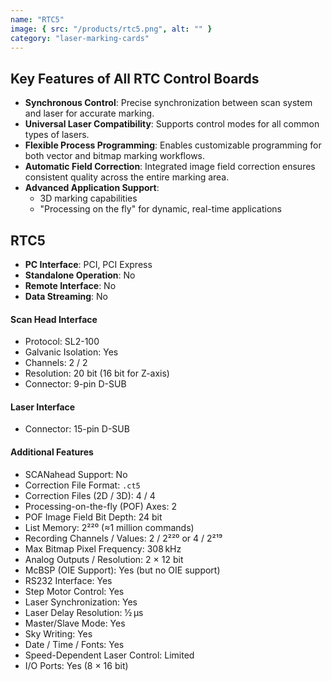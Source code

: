 ```yaml
---
name: "RTC5"
image: { src: "/products/rtc5.png", alt: "" }
category: "laser-marking-cards"
---
```


## Key Features of All RTC Control Boards

- **Synchronous Control**: Precise synchronization between scan system and laser for accurate marking.
- **Universal Laser Compatibility**: Supports control modes for all common types of lasers.
- **Flexible Process Programming**: Enables customizable programming for both vector and bitmap marking workflows.
- **Automatic Field Correction**: Integrated image field correction ensures consistent quality across the entire marking area.
- **Advanced Application Support**:
  - 3D marking capabilities
  - "Processing on the fly" for dynamic, real-time applications

## RTC5

- **PC Interface**: PCI, PCI Express
- **Standalone Operation**: No
- **Remote Interface**: No
- **Data Streaming**: No

#### Scan Head Interface

- Protocol: SL2-100
- Galvanic Isolation: Yes
- Channels: 2 / 2
- Resolution: 20 bit (16 bit for Z-axis)
- Connector: 9-pin D-SUB

#### Laser Interface

- Connector: 15-pin D-SUB

#### Additional Features

- SCANahead Support: No
- Correction File Format: `.ct5`
- Correction Files (2D / 3D): 4 / 4
- Processing-on-the-fly (POF) Axes: 2
- POF Image Field Bit Depth: 24 bit
- List Memory: 2²²⁰ (≈1 million commands)
- Recording Channels / Values: 2 / 2²²⁰ or 4 / 2²¹⁹
- Max Bitmap Pixel Frequency: 308 kHz
- Analog Outputs / Resolution: 2 × 12 bit
- McBSP (OIE Support): Yes (but no OIE support)
- RS232 Interface: Yes
- Step Motor Control: Yes
- Laser Synchronization: Yes
- Laser Delay Resolution: ½ µs
- Master/Slave Mode: Yes
- Sky Writing: Yes
- Date / Time / Fonts: Yes
- Speed-Dependent Laser Control: Limited
- I/O Ports: Yes (8 × 16 bit)
